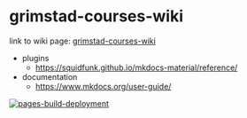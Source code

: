 # grimstad-courses-wiki

link to wiki page: [grimstad-courses-wiki](https://uiano.github.io/grimstad-courses-wiki/)

- plugins 
  - https://squidfunk.github.io/mkdocs-material/reference/
- documentation
  - https://www.mkdocs.org/user-guide/


[![pages-build-deployment](https://github.com/uiano/grimstad-courses-wiki/actions/workflows/pages/pages-build-deployment/badge.svg)](https://github.com/uiano/grimstad-courses-wiki/actions/workflows/pages/pages-build-deployment)
